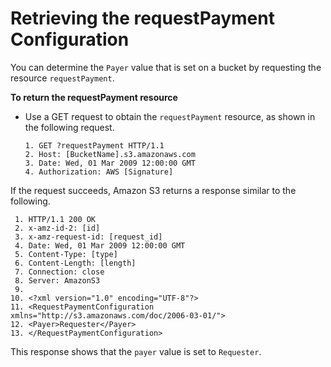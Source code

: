 # Retrieving the requestPayment Configuration<a name="BucketPayerValues"></a>

You can determine the `Payer` value that is set on a bucket by requesting the resource `requestPayment`\.

**To return the requestPayment resource**
+ Use a GET request to obtain the `requestPayment` resource, as shown in the following request\.

  ```
  1. GET ?requestPayment HTTP/1.1
  2. Host: [BucketName].s3.amazonaws.com
  3. Date: Wed, 01 Mar 2009 12:00:00 GMT
  4. Authorization: AWS [Signature]
  ```

If the request succeeds, Amazon S3 returns a response similar to the following\.

```
 1. HTTP/1.1 200 OK
 2. x-amz-id-2: [id]
 3. x-amz-request-id: [request_id]
 4. Date: Wed, 01 Mar 2009 12:00:00 GMT
 5. Content-Type: [type]
 6. Content-Length: [length]
 7. Connection: close
 8. Server: AmazonS3
 9. 
10. <?xml version="1.0" encoding="UTF-8"?>
11. <RequestPaymentConfiguration xmlns="http://s3.amazonaws.com/doc/2006-03-01/">
12. <Payer>Requester</Payer>
13. </RequestPaymentConfiguration>
```

This response shows that the `payer` value is set to `Requester`\. 
